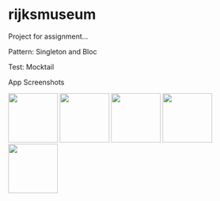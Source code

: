 # rijksmuseum

Project for assignment...

Pattern: Singleton and Bloc

Test: Mocktail

App Screenshots
<p float="left">
  <img src="https://github.com/volusanmaz/rijksmuseum/assets/102143944/7b11a3a5-768b-40d0-a792-366eb27a62df" width="100">
  <img src="https://github.com/volusanmaz/rijksmuseum/assets/102143944/5d84f6ab-8781-4e11-956b-7c00211867fb" width="100">
  <img src="https://github.com/volusanmaz/rijksmuseum/assets/102143944/f97867bc-0a8a-4234-b20c-33a2af025526" width="100">
  <img src="https://github.com/volusanmaz/rijksmuseum/assets/102143944/5e049a44-6b30-4d46-a38c-18615700096a" width="100">
  <img src="https://github.com/volusanmaz/rijksmuseum/assets/102143944/91cb4201-cde3-4f4c-a2b3-202bca7d8c5a" width="100">
</p>

